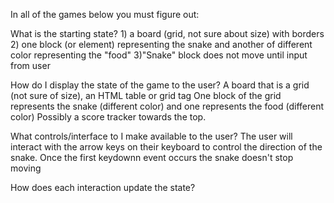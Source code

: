 In all of the games below you must figure out:

What is the starting state?
    1) a board (grid, not sure about size) with borders 
    2) one block (or element) representing the snake and another of different color representing the "food"
    3)"Snake" block does not move until input from user

How do I display the state of the game to the user?
    A board that is a grid (not sure of size), an HTML table or grid tag 
    One block of the grid represents the snake (different color) and one represents the food (different color)
    Possibly a score tracker towards the top.

What controls/interface to I make available to the user?
    The user will interact with the arrow keys on their keyboard to control the direction of the snake. Once the first keydownn event occurs the snake doesn't stop moving

How does each interaction update the state?



